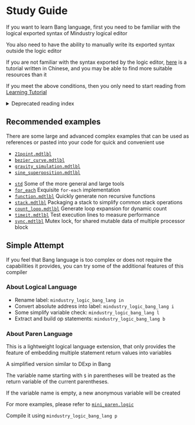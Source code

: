 # Study Guide
If you want to learn Bang language,
first you need to be familiar with the logical exported syntax of Mindustry logical editor

You also need to have the ability to manually write its exported syntax outside the logic editor

If you are not familiar with the syntax exported by the logic editor,
[here](https://github.com/A4-Tacks/learn-mindustry-logic) is a tutorial written in Chinese,
and you may be able to find more suitable resources than it

If you meet the above conditions, then you only need to start reading from [Learning Tutorial](./learn-en_US.md)

<details markdown='1'><summary>Deprecated reading index</summary>

## The following is the recommended reading order
> [`value.mdtlbl`](./value.mdtlbl)<br/>
> [`mult_line_string.mdtlbl`](./mult_line_string.mdtlbl)<br/>
> [`dexp.mdtlbl`](./dexp.mdtlbl)<br/>
> [`print.mdtlbl`](./print.mdtlbl)<br/>
> [`op.mdtlbl`](./op.mdtlbl)<br/>
> [`op_expr.mdtlbl`](./op_expr.mdtlbl)<br/>
> [`control.mdtlbl`](./control.mdtlbl)<br/>
> [`control_plus.mdtlbl`](./control_plus.mdtlbl)<br/>
> [`control_block.mdtlbl`](./control_block.mdtlbl)<br/>
> [`cmps.mdtlbl`](./cmps.mdtlbl)<br/>
> [`insert_sort.mdtlbl`](./insert_sort.mdtlbl)<br/>
> [`switch.mdtlbl`](./switch.mdtlbl)<br/>
> [`const.mdtlbl`](./const.mdtlbl)<br/>
> [`inline_block.mdtlbl`](./inline_block.mdtlbl)<br/>
> [`take.mdtlbl`](./take.mdtlbl)<br/>
> [`compiling_eval.mdtlbl`](./compiling_eval.mdtlbl)<br/>
> [`cmp_deps.mdtlbl`](./cmp_deps.mdtlbl)<br/>
> [`switch_append.mdtlbl`](./switch_append.mdtlbl)<br/>
> [`switch_catch.mdtlbl`](./switch_catch.mdtlbl)<br/>
> [`take2.mdtlbl`](./take2.mdtlbl)<br/>
> [`gswitch.mdtlbl`](./gswitch.mdtlbl)<br/>
> [`mul_takes_and_consts.mdtlbl`](./mul_takes_and_consts.mdtlbl)<br/>
> [`cmper.mdtlbl`](./cmper.mdtlbl)<br/>
> [`setres.mdtlbl`](./setres.mdtlbl)<br/>
> [`consted_dexp.mdtlbl`](./consted_dexp.mdtlbl)<br/>
> [`quick_dexp_take.mdtlbl`](./quick_dexp_take.mdtlbl)<br/>
> [`value_bind.mdtlbl`](./value_bind.mdtlbl)<br/>
> [`dexp_binder.mdtlbl`](./dexp_binder.mdtlbl)<br/>
> [`closured_value.mdtlbl`](./closured_value.mdtlbl)<br/>
> [`caller.mdtlbl`](./caller.mdtlbl)<br/>
> [`match.mdtlbl`](./match.mdtlbl)<br/>
> [`const_match.mdtlbl`](./const_match.mdtlbl)<br/>
> [`builtin_functions.mdtlbl`](./builtin_functions.mdtlbl)<br/>
> [`value_bind_ref.mdtlbl`](./value_bind_ref.mdtlbl)<br/>

If it is not listed in the above list,
you can watch it yourself after reading the above content.
The reading order can refer to the file creation order

There is also a [reference](./reference.md) manual,
You can read together with the above content

> [!WARNING]
> The version of the reference manual mentioned above is completely outdated.
> It may be useful for beginners, but advanced usage cannot constitute a language reference for use
>
> And the tutorial directory mentioned above is iterated step by step from ancient versions,
> and its style is very unsuitable for learning
>
> If you have any questions,
> it is recommended to ask directly in the issues and discussions

</details>

## Recommended examples
There are some large and advanced complex examples that can be used as references
or pasted into your code for quick and convenient use

- [`21point.mdtlbl`](./21point.mdtlbl)
- [`bezier_curve.mdtlbl`](./bezier_curve.mdtlbl)
- [`gravity_simulation.mdtlbl`](./gravity_simulation.mdtlbl)
- [`sine_superposition.mdtlbl`](./sine_superposition.mdtlbl)
* [`std`](./std) Some of the more general and large tools
* [`for_each`](./std/for_each.mdtlbl) Exquisite `for-each` implementation
* [`function.mdtlbl`](./std/function.mdtlbl) Quickly generate non recursive functions
* [`stack.mdtlbl`](./std/stack.mdtlbl) Packaging a stack to simplify common stack operations
* [`count_loop.mdtlbl`](./std/count_loop.mdtlbl) Generate loop expansion for dynamic count
* [`timeit.mdtlbl`](./std/timeit.mdtlbl) Test execution lines to measure performance
* [`sync.mdtlbl`](./std/sync.mdtlbl) Mutex lock, for shared mutable data of multiple processor block

## Simple Attempt
If you feel that Bang language is too complex or does not require the capabilities it provides,
you can try some of the additional features of this compiler

### About Logical Language

- Rename label: `mindustry_logic_bang_lang in`
- Convert absolute address into label: `mindustry_logic_bang_lang i`
- Some simplify variable check: `mindustry_logic_bang_lang l`
- Extract and build op statements: `mindustry_logic_bang_lang b`

### About Paren Language
This is a lightweight logical language extension,
that only provides the feature of embedding multiple statement return values into variables

A simplified version similar to DExp in Bang

The variable name starting with `$` in parentheses will be treated as the return variable of the current parentheses.

If the variable name is empty, a new anonymous variable will be created

For more examples, please refer to [`mini_paren.logic`](./mini_paren.logic)

Compile it using `mindustry_logic_bang_lang p`
